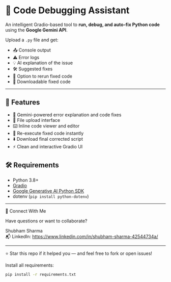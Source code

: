 # 🐞 Code Debugging Assistant

An intelligent Gradio-based tool to **run, debug, and auto-fix Python code** using the **Google Gemini API**.

Upload a `.py` file and get:

- 📤 Console output
- ⚠️ Error logs
- 💡 AI explanation of the issue
- 🛠️ Suggested fixes
- 🔁 Option to rerun fixed code
- 💾 Downloadable fixed code

---

## 🚀 Features

- 🧠 Gemini-powered error explanation and code fixes
- 📁 File upload interface
- ⌨️ Inline code viewer and editor
- 🔁 Re-execute fixed code instantly
- ⬇️ Download final corrected script
- ⚡ Clean and interactive Gradio UI

## 🛠️ Requirements

- Python 3.8+
- [Gradio](https://gradio.app/)
- [Google Generative AI Python SDK](https://github.com/google-gemini/generative-ai-python)
- dotenv (`pip install python-dotenv`)

---

🤝 Connect With Me

Have questions or want to collaborate?

Shubham Sharma  
📬 LinkedIn: https://www.linkedin.com/in/shubham-sharma-42544734a/

---

⭐️ Star this repo if it helped you — and feel free to fork or open issues!

Install all requirements:

```bash
pip install -r requirements.txt


```
